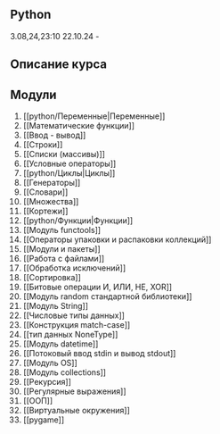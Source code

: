 ## Python
3.08,24,23:10
22.10.24 -

## Описание курса

## Модули

1. [[python/Переменные|Переменные]]
2. [[Математические функции]]
3. [[Ввод - вывод]]
4. [[Строки]]
5. [[Списки (массивы)]]
6. [[Условные операторы]]
7. [[python/Циклы|Циклы]]
8. [[Генераторы]]
9. [[Словари]]
10. [[Множества]]
11. [[Кортежи]]
12. [[python/Функции|Функции]]
13. [[Модуль functools]]
14. [[Операторы упаковки и распаковки коллекций]]
15. [[Модули и пакеты]]
16. [[Работа с файлами]]
17. [[Обработка исключений]]
18. [[Сортировка]]
19. [[Битовые операции И, ИЛИ, НЕ, XOR]]
20. [[Модуль random стандартной библиотеки]]
21. [[Модуль String]]
22. [[Числовые типы данных]]
23. [[Конструкция match-case]]
24. [[тип данных NoneType]]
25. [[Модуль datetime]]
26. [[Потоковый ввод stdin и вывод stdout]]
27. [[Модуль OS]]
28. [[Модуль collections]]
29. [[Рекурсия]]
30. [[Регулярные выражения]]
31. [[ООП]]
32. [[Виртуальные окружения]]
33. [[pygame]]


